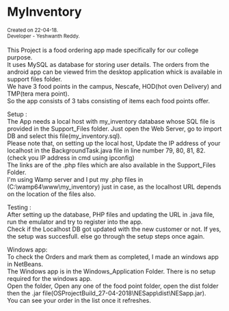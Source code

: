 # MyInventory

<sub>
    Created on 22-04-18.<br/>
    Developer - Yeshwanth Reddy.
</sub>
<br/>
<br/>
  This Project is a food ordering app made specifically for our college purpose. <br/>
  It uses MySQL as database for storing user details. The orders from the android app can be viewed frim the desktop application whick is available in support files folder. <br/>
  We have 3 food points in the campus, Nescafe, HOD(hot oven Delivery) and TMP(tera mera point). <br/>
  So the app consists of 3 tabs consisting of items each food points offer. <br/>

Setup : <br/>
  The App needs a local host with my_inventory database whose SQL file is provided in the Support_Files folder. Just open the Web Server, go to import DB and select this file(my_inventory.sql). <br/>
  Please note that, on setting up the local host, Update the IP address of your localhost in the BackgroundTask.java file in line number 79, 80, 81, 82. (check you IP address in cmd using ipconfig) <br/>
  The links are of the .php files which are also available in the Support_Files Folder. <br/>
  I'm using Wamp server and I put my .php files in (C:\wamp64\www\my_inventory) just in case, as the localhost URL depends on the location of the files also. <br/>

Testing : <br/>
  After setting up the database, PHP files and updating the URL in .java file, run the emulator and try to register into the app. <br/>
  Check if the Localhost DB got updated with the new customer or not. If yes, the setup was succesfull. else go through the setup steps once again. <br/>

Windows app: <br/>
  To check the Orders and mark them as completed, I made an windows app in NetBeans. <br/>
  The Windows app is in the Windows_Application Folder. There is no setup required for the windows app. <br/>
  Open the folder, Open any one of the food point folder, open the dist folder then the .jar file(OSProjectBuild_27-04-2018\NESapp\dist\NESapp.jar). <br/>
  You can see your order in the list once it refreshes. <br/>
 
